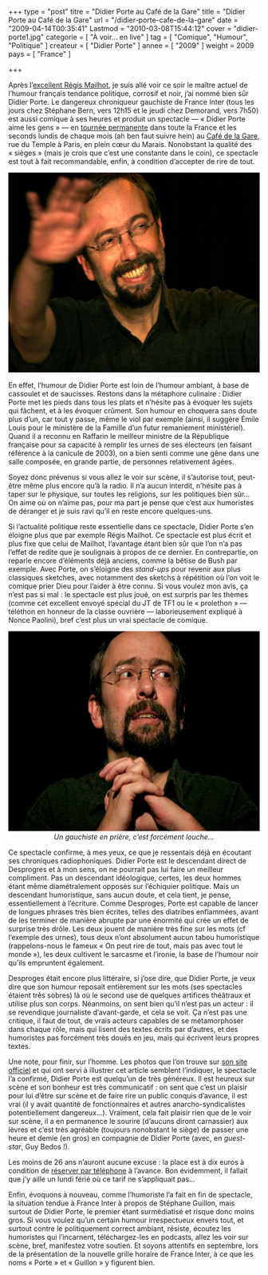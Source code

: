 +++
type = "post"
titre = "Didier Porte au Café de la Gare"
title = "Didier Porte au Café de la Gare"
url = "/didier-porte-cafe-de-la-gare"
date = "2009-04-14T00:35:41"
Lastmod = "2010-03-08T15:44:12"
cover = "didier-porte1.jpg"
categorie = [ "À voir… en live" ]
tag = [ "Comique", "Humour", "Politique" ]
createur = [ "Didier Porte" ]
annee = [ "2009" ]
weight = 2009
pays = [ "France" ]

+++

<p>Après l&rsquo;<a href="/2009/03/22/sauvons-les-humoristes/">excellent Régis Mailhot</a>, je suis allé voir ce soir le maître actuel de l&rsquo;humour français tendance politique, corrosif et noir, j&rsquo;ai nommé bien sûr Didier Porte. Le dangereux chroniqueur gauchiste de France Inter (tous les jours chez Stéphane Bern, vers 12h15 et le jeudi chez Demorand, vers 7h50) est aussi comique à ses heures et produit un spectacle — &laquo;&nbsp;Didier Porte aime les gens&nbsp;&raquo; — en <a href="http://www.didierporte.eu/actu.php">tournée permanente</a> dans toute la France et les seconds lundis de chaque mois (ah ben faut suivre hein) au <a href="http://www.cdlg.org/w/">Café de la Gare</a>, rue du Temple à Paris, en plein cœur du Marais. Nonobstant la qualité des &laquo;&nbsp;sièges&nbsp;&raquo; (mais je crois que c&rsquo;est une constante dans le coin), ce spectacle est tout à fait recommandable, enfin, à condition d&rsquo;accepter de rire de tout.</p>
<div style="text-align: center;"><img src="didier-porte.jpg" border="0" alt="didier-porte.jpg" width="600" height="400" /></div>
<p>En effet, l&rsquo;humour de Didier Porte est loin de l&rsquo;humour ambiant, à base de cassoulet et de saucisses. Restons dans la métaphore culinaire : Didier Porte met les pieds dans tous les plats et n&rsquo;hésite pas à évoquer les sujets qui fâchent, et à les évoquer crûment. Son humour en choquera sans doute plus d&rsquo;un, car tout y passe, même le viol par exemple (ainsi, il suggère Émile Louis pour le ministère de la Famille d&rsquo;un futur remaniement ministériel). Quand il a reconnu en Raffarin le meilleur ministre de la République française pour sa capacité à remplir les urnes de ses électeurs (en faisant référence à la canicule de 2003), on a bien senti comme une gêne dans une salle composée, en grande partie, de personnes relativement âgées.</p>
<p>Soyez donc prévenus si vous allez le voir sur scène, il s&rsquo;autorise tout, peut-être même plus encore qu&rsquo;à la radio. Il n&rsquo;a aucun interdit, n&rsquo;hésite pas à taper sur le physique, sur toutes les religions, sur les politiques bien sûr&#8230; On aime où on n&rsquo;aime pas, pour ma part je pense que c&rsquo;est aux humoristes de déranger et je suis ravi qu&rsquo;il en reste encore quelques-uns.</p>
<p>Si l&rsquo;actualité politique reste essentielle dans ce spectacle, Didier Porte s&rsquo;en éloigne plus que par exemple Régis Mailhot. Ce spectacle est plus écrit et plus fixe que celui de Mailhot, l&rsquo;avantage étant bien sûr que l&rsquo;on n&rsquo;a pas l&rsquo;effet de redite que je soulignais à propos de ce dernier. En contrepartie, on reparle encore d&rsquo;éléments déjà anciens, comme la bêtise de Bush par exemple. Avec Porte, on s&rsquo;éloigne des <em>stand-ups</em> pour revenir aux plus classiques sketches, avec notamment des sketchs à répétition où l&rsquo;on voit le comique prier Dieu pour l&rsquo;aider à être connu. Si vous voulez mon avis, ça n&rsquo;est pas si mal : le spectacle est plus joué, on est surpris par les thèmes (comme cet excellent envoyé spécial du JT de TF1 ou le &laquo;&nbsp;prolethon&nbsp;&raquo; — téléthon en honneur de la classe ouvrière — laborieusement expliqué à Nonce Paolini), bref c&rsquo;est plus un vrai spectacle de comique.</p>
<div style="text-align: center;"><img src="didier-porte-prie.jpg" border="0" alt="didier-porte-prie.jpg" width="600" height="400" /><br />
<em>Un gauchiste en prière, c&rsquo;est forcément louche&#8230;</em></div>
<p>Ce spectacle confirme, à mes yeux, ce que je ressentais déjà en écoutant ses chroniques radiophoniques. Didier Porte est le descendant direct de Desprogres et à mon sens, on ne pourrait pas lui faire un meilleur compliment. Pas un descendant idéologique, certes, les deux hommes étant même diamétralement opposés sur l&rsquo;échiquier politique. Mais un descendant humoristique, sans aucun doute, et cela tient, je pense, essentiellement à l&rsquo;écriture. Comme Desproges, Porte est capable de lancer de longues phrases très bien écrites, telles des diatribes enflammées, avant de les terminer de manière abrupte par une énormité qui crée un effet de surprise très drôle. Les deux jouent de manière très fine sur les mots (cf l&rsquo;exemple des urnes), tous deux n&rsquo;ont absolument aucun tabou humoristique (rappelons-nous le fameux &laquo;&nbsp;On peut rire de tout, mais pas avec tout le monde&nbsp;&raquo;), les deux cultivent le sarcasme et l&rsquo;ironie, la base de l&rsquo;humour noir qu&rsquo;ils empruntent également.</p>
<p>Desproges était encore plus littéraire, si j&rsquo;ose dire, que Didier Porte, je veux dire que son humour reposait entièrement sur les mots (ses spectacles étaient très sobres) là où le second use de quelques artifices théâtraux et utilise plus son corps. Néanmoins, on sent bien qu&rsquo;il n&rsquo;est pas un acteur : il se revendique journaliste d&rsquo;avant-garde, et cela se voit. Ça n&rsquo;est pas une critique, il faut de tout, de vrais acteurs capables de se métamorphoser dans chaque rôle, mais qui lisent des textes écrits par d&rsquo;autres, et des humoristes pas forcément très doués en jeu, mais qui écrivent leurs propres textes.</p>
<p>Une note, pour finir, sur l&rsquo;homme. Les photos que l&rsquo;on trouve sur <a href="http://www.didierporte.eu/">son site officiel</a> et qui ont servi à illustrer cet article semblent l&rsquo;indiquer, le spectacle l&rsquo;a confirmé, Didier Porte est quelqu&rsquo;un de très généreux. Il est heureux sur scène et son bonheur est très communicatif : on sent que c&rsquo;est un plaisir pour lui d&rsquo;être sur scène et de faire rire un public conquis d&rsquo;avance, il est vrai (il y avait quantité de fonctionnaires et autres anarcho-syndicalistes potentiellement dangereux&#8230;). Vraiment, cela fait plaisir rien que de le voir sur scène, il a en permanence le sourire (d&rsquo;aucuns diront carnassier) aux lèvres et c&rsquo;est très agréable (toujours nonobstant le siège) de passer une heure et demie (en gros) en compagnie de Didier Porte (avec, en <em>guest-star</em>, Guy Bedos !).</p>
<p>Les moins de 26 ans n&rsquo;auront aucune excuse : la place est à dix euros à condition de <a href="http://www.cdlg.org/w/tarifs/">réserver par téléphone</a> à l&rsquo;avance. Bon évidemment, il fallait que j&rsquo;y aille un lundi férié où ce tarif ne s&rsquo;appliquait pas&#8230;</p>
<p>Enfin, évoquons à nouveau, comme l&rsquo;humoriste l&rsquo;a fait en fin de spectacle, la situation tendue à France Inter à propos de Stéphane Guillon, mais surtout de Didier Porte, le premier étant surmédiatisé et risque donc moins gros. Si vous voulez qu&rsquo;un certain humour irrespectueux envers tout, et surtout contre le politiquement correct ambiant, résiste, écoutez les humoristes qui l&rsquo;incarnent, téléchargez-les en podcasts, allez les voir sur scène, bref, manifestez votre soutien. Et soyons attentifs en septembre, lors de la présentation de la nouvelle grille horaire de France Inter, à ce que les noms &laquo;&nbsp;Porte&nbsp;&raquo; et &laquo;&nbsp;Guillon&nbsp;&raquo; y figurent bien.</p>

